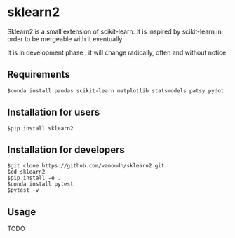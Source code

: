 # sklearn2

Sklearn2 is a small extension of scikit-learn. 
It is inspired by scikit-learn in order to be mergeable with it eventually.

It is in development phase : it will change radically, often and without notice.

## Requirements

	$conda install pandas scikit-learn matplotlib statsmodels patsy pydot

## Installation for users

    $pip install sklearn2

## Installation for developers

	$git clone https://github.com/vanoudh/sklearn2.git
	$cd sklearn2
    $pip install -e .
	$conda install pytest
	$pytest -v

## Usage

TODO
